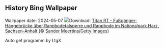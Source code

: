 ## History Bing Wallpaper
Wallpaper date: 2024-05-07
![](https://www.bing.com/th?id=OHR.SuspensionBridge_DE-DE5413963074_UHD.jpg&w=1000)Download: [Titan RT - Fußgänger-Hängebrücke über Rappbodetalsperre und Rappbode im Nationalpark Harz, Sachsen-Anhalt (© Sander Meertins/Getty Images)](https://www.bing.com/th?id=OHR.SuspensionBridge_DE-DE5413963074_UHD.jpg)

Auto get programm by LtgX
